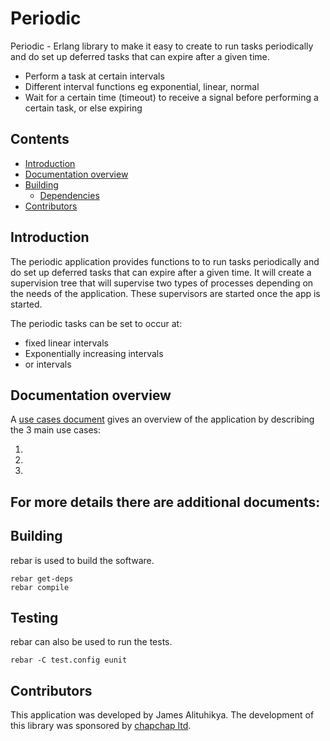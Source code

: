# Periodic
Periodic - Erlang library to make it easy to create to run tasks periodically and do set up deferred tasks that can expire after a given time.

- Perform a task at certain intervals
- Different interval functions eg exponential, linear, normal
- Wait for a certain time (timeout) to receive a signal before performing a certain task, or else expiring

## Contents
- [Introduction](#introduction)
- [Documentation overview](#documentation-overview)
- [Building](#building)
  - [Dependencies](#dependencies)
- [Contributors](#contributors)

## Introduction 
The periodic application provides functions to to run tasks periodically and do set up deferred tasks that can expire after a given time.
It will create a supervision tree that will supervise two types of processes depending on the needs of the application.
These supervisors are started once the app is started.

The periodic tasks can be set to occur at:
- fixed linear intervals
- Exponentially increasing intervals
- or intervals



## Documentation overview
A [use cases document](doc/use_cases.md) gives an overview of the
application by describing the 3 main use cases:

1.
1.
1.

For more details there are additional documents:
-

## Building
rebar is used to build the software. 

```
rebar get-deps
rebar compile
```

## Testing
rebar can also be used to run the tests.

```
rebar -C test.config eunit

```


## Contributors
This application was developed by James Alituhikya.  The development of this library was sponsored by [chapchap ltd](https://www.chapchap.co).